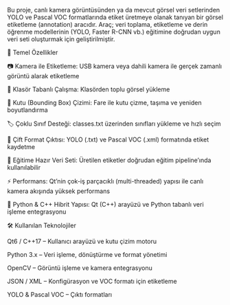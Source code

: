Bu proje, canlı kamera görüntüsünden ya da mevcut görsel veri setlerinden YOLO ve Pascal VOC formatlarında etiket üretmeye olanak tanıyan bir görsel etiketleme (annotation) aracıdır.
Araç; veri toplama, etiketleme ve derin öğrenme modellerinin (YOLO, Faster R-CNN vb.) eğitimine doğrudan uygun veri seti oluşturmak için geliştirilmiştir.

🚀 Temel Özellikler

📷 Kamera ile Etiketleme: USB kamera veya dahili kamera ile gerçek zamanlı görüntü alarak etiketleme

📂 Klasör Tabanlı Çalışma: Klasörden toplu görsel yükleme

🔲 Kutu (Bounding Box) Çizimi: Fare ile kutu çizme, taşıma ve yeniden boyutlandırma

🏷️ Çoklu Sınıf Desteği: classes.txt üzerinden sınıfları yükleme ve hızlı seçim

💾 Çift Format Çıktısı: YOLO (.txt) ve Pascal VOC (.xml) formatında etiket kaydetme

🔄 Eğitime Hazır Veri Seti: Üretilen etiketler doğrudan eğitim pipeline’ında kullanılabilir

⚡ Performans: Qt’nin çok-iş parçacıklı (multi-threaded) yapısı ile canlı kamera akışında yüksek performans

🔗 Python & C++ Hibrit Yapısı: Qt (C++) arayüzü ve Python tabanlı veri işleme entegrasyonu

🛠️ Kullanılan Teknolojiler

Qt6 / C++17 – Kullanıcı arayüzü ve kutu çizim motoru

Python 3.x – Veri işleme, dönüştürme ve format yönetimi

OpenCV – Görüntü işleme ve kamera entegrasyonu

JSON / XML – Konfigürasyon ve VOC formatı için etiketleme

YOLO & Pascal VOC – Çıktı formatları
